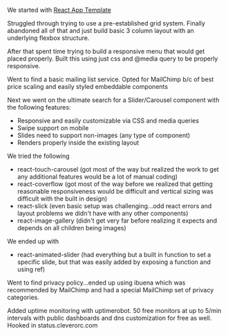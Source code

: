 We started with [React App Template](https://github.com/shaefer/react-redux-template)

Struggled through trying to use a pre-established grid system. Finally abandoned all of that and just build basic 3 column layout with an underlying flexbox structure.

After that spent time trying to build a responsive menu that would get placed properly. Built this using just css and @media query to be properly responsive.

Went to find a basic mailing list service. Opted for MailChimp b/c of best price scaling and easily styled embeddable components

Next we went on the ultimate search for a Slider/Carousel component with the following features:
- Responsive and easily customizable via CSS and media queries
- Swipe support on mobile
- Slides need to support non-images (any type of component)
- Renders properly inside the existing layout

We tried the following
- react-touch-carousel (got most of the way but realized the work to get any additional features would be a lot of manual coding)
- react-coverflow (got most of the way before we realized that getting reasonable responsiveness would be difficult and vertical sizing was difficult with the built in design)
- react-slick (even basic setup was challenging...odd react errors and layout problems we didn't have with any other components)
- react-image-gallery (didn't get very far before realizing it expects and depends on all children being images)

We ended up with
- react-animated-slider (had everything but a built in function to set a specific slide, but that was easily added by exposing a function and using ref)

Went to find privacy policy...ended up using ibuena which was recommended by MailChimp and had a special MailChimp set of privacy categories.

Added uptime monitoring with uptimerobot. 50 free monitors at up to 5/min intervals with public dashboards and dns customization for free as well. Hooked in status.cleverorc.com
